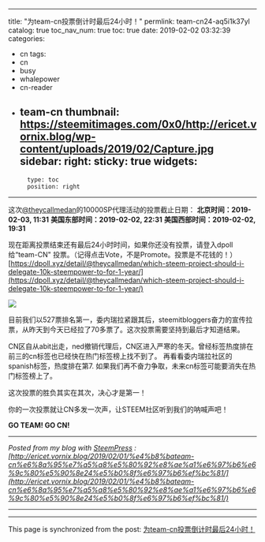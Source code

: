 
---
title: "为team-cn投票倒计时最后24小时！"
permlink: team-cn24-aq5i1k37yl
catalog: true
toc_nav_num: true
toc: true
date: 2019-02-02 03:32:39
categories:
- cn
tags:
- cn
- busy
- whalepower
- cn-reader
- team-cn
thumbnail: https://steemitimages.com/0x0/http://ericet.vornix.blog/wp-content/uploads/2019/02/Capture.jpg
sidebar:
    right:
        sticky: true
widgets:
    -
        type: toc
        position: right
---


这次[@theycallmedan](https://steemit.com/@theycallmedan)的10000SP代理活动的投票截止日期：
**北京时间：2019-02-03, 11:31**
**美国东部时间：2019-02-02, 22:31**
**美国西部时间：2019-02-02, 19:31**

现在距离投票结束还有最后24小时时间，如果你还没有投票，请登入dpoll给“team-CN" 投票。（记得点击Vote，不是Promote。投票是不花钱的！）
[https://dpoll.xyz/detail/@theycallmedan/which-steem-project-should-i-delegate-10k-steempower-to-for-1-year/](https://dpoll.xyz/detail/@theycallmedan/which-steem-project-should-i-delegate-10k-steempower-to-for-1-year/)

![](https://steemitimages.com/0x0/http://ericet.vornix.blog/wp-content/uploads/2019/02/Capture.jpg)

目前我们以527票排名第一，委内瑞拉紧跟其后，steemitbloggers奋力的宣传拉票，从昨天到今天已经拉了70多票了。这次投票需要坚持到最后才知道结果。

CN区自从abit出走，ned撤销代理后，CN区进入严寒的冬天。曾经标签热度排在前三的cn标签也已经快在热门标签榜上找不到了。
再看看委内瑞拉社区的spanish标签，热度排在第7.
如果我们再不奋力争取，未来cn标签可能要消失在热门标签榜上了。

这次投票的胜负其实在其次，决心才是第一！

你的一次投票就让CN多发一次声，让STEEM社区听到我们的呐喊声吧！

**GO TEAM! GO CN!** 

---

_Posted from my blog with [SteemPress](https://wordpress.org/plugins/steempress/) : [http://ericet.vornix.blog/2019/02/01/%e4%b8%bateam-cn%e6%8a%95%e7%a5%a8%e5%80%92%e8%ae%a1%e6%97%b6%e6%9c%80%e5%90%8e24%e5%b0%8f%e6%97%b6%ef%bc%81/](http://ericet.vornix.blog/2019/02/01/%e4%b8%bateam-cn%e6%8a%95%e7%a5%a8%e5%80%92%e8%ae%a1%e6%97%b6%e6%9c%80%e5%90%8e24%e5%b0%8f%e6%97%b6%ef%bc%81/)_

---

- - -

This page is synchronized from the post: [为team-cn投票倒计时最后24小时！](https://steemit.com/@ericet/team-cn24-aq5i1k37yl)
